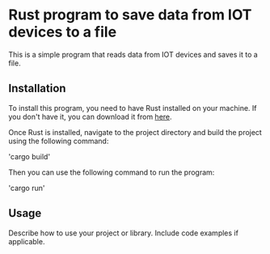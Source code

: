 # Rust program to save data from IOT devices to a file

This is a simple program that reads data from IOT devices and saves it to a file.

## Installation 

To install this program, you need to have Rust installed on your machine. If you don't have it, you can download it from [here](https://www.rust-lang.org/tools/install).

Once Rust is installed, navigate to the project directory and build the project using the following command:

'cargo build'

Then you can use the following command to run the program:

'cargo run'

## Usage 

Describe how to use your project or library. Include code examples if applicable.